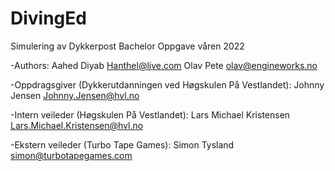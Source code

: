 # DivingEd

Simulering av Dykkerpost
Bachelor Oppgave våren 2022

-Authors:
    Aahed Diyab <Hanthel@live.com>
    Olav Pete <olav@engineworks.no>

-Oppdragsgiver (Dykkerutdanningen ved Høgskulen På Vestlandet):
    Johnny Jensen <Johnny.Jensen@hvl.no>

-Intern veileder (Høgskulen På Vestlandet):
    Lars Michael Kristensen <Lars.Michael.Kristensen@hvl.no>

-Ekstern veileder (Turbo Tape Games):
    Simon Tysland <simon@turbotapegames.com>
